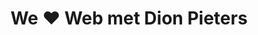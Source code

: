 ---
layout: ../../layouts/MarkdownPostLayout.astro
title: 'We ❤️ Web met Dion Pieters'
pubDate: 18-10-2024
description: 'Creative Developer én docent FDND over zijn portfolio dionpieters.dev'
image:
    url: '../images/dion.png'
    alt: ''
tags: [""]
---